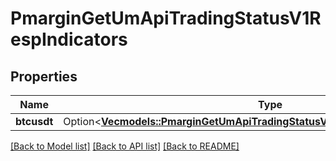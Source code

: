 # PmarginGetUmApiTradingStatusV1RespIndicators

## Properties

Name | Type | Description | Notes
------------ | ------------- | ------------- | -------------
**btcusdt** | Option<[**Vec<models::PmarginGetUmApiTradingStatusV1RespIndicatorsBtcusdtInner>**](PmarginGetUmApiTradingStatusV1Resp_indicators_BTCUSDT_inner.md)> |  | [optional]

[[Back to Model list]](../README.md#documentation-for-models) [[Back to API list]](../README.md#documentation-for-api-endpoints) [[Back to README]](../README.md)


